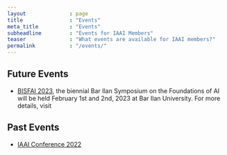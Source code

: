 ```yaml
---
layout              : page
title               : "Events"
meta_title          : "Events"
subheadline         : "Events for IAAI Members"
teaser              : "What events are available for IAAI members?"
permalink           : "/events/"
---
```




## Future Events

* [BISFAI 2023](https://cs.biu.ac.il/bisfai),  the biennial Bar Ilan Symposium on the Foundations of AI will be held February 1st and 2nd, 2023 at Bar Ilan University. For more details, visit 

## Past Events

* [IAAI Conference 2022](https://iaai22.net.technion.ac.il/)
